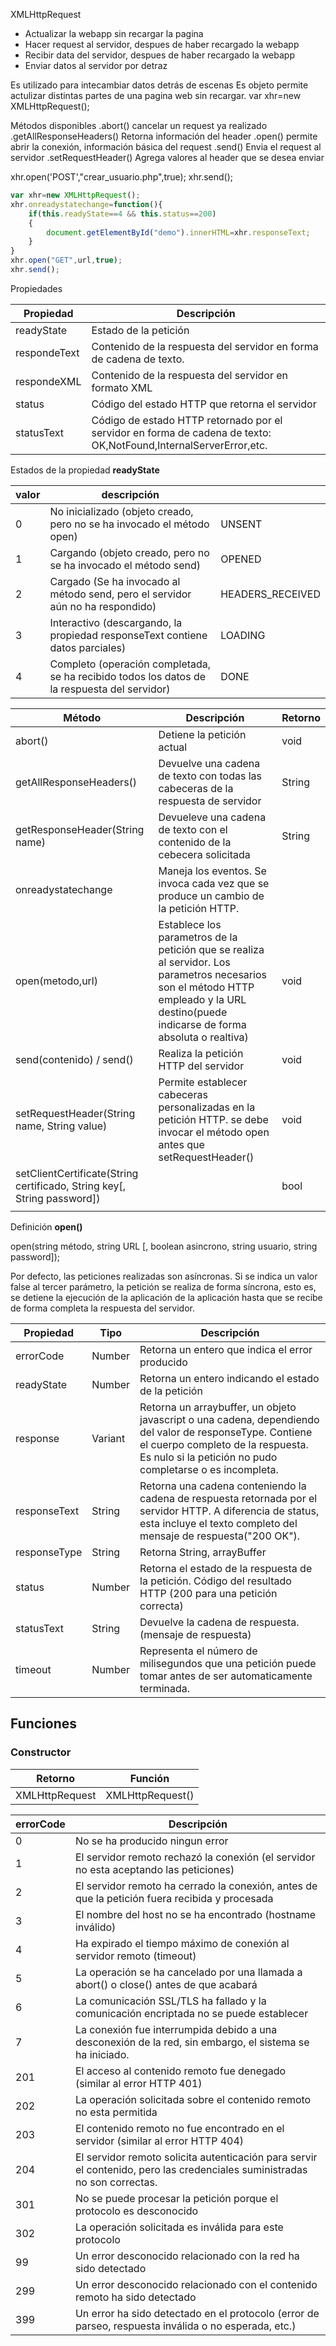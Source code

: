 XMLHttpRequest

* Actualizar la webapp sin recargar la pagina
* Hacer request al servidor, despues de haber recargado la webapp
* Recibir data del servidor, despues de haber recargado la webapp 
* Enviar datos al servidor por detraz


Es utilizado para intecambiar datos detrás de escenas
Es objeto permite actulizar distintas partes de una pagina web sin recargar.
var xhr=new XMLHttpRequest();

Métodos disponibles
.abort() cancelar un request ya realizado
.getAllResponseHeaders() Retorna información del header
.open() permite abrir la conexión, información básica del request
.send() Envia el request al servidor
.setRequestHeader() Agrega valores al header que se desea enviar

xhr.open('POST',"crear_usuario.php",true);
xhr.send();

```javascript
var xhr=new XMLHttpRequest();
xhr.onreadystatechange=function(){
    if(this.readyState==4 && this.status==200)
    {
		document.getElementById("demo").innerHTML=xhr.responseText;        
    }        
}
xhr.open("GET",url,true);
xhr.send();
```



Propiedades

| Propiedad    | Descripción                                                  |
| ------------ | ------------------------------------------------------------ |
| readyState   | Estado de la petición                                        |
| respondeText | Contenido de la respuesta del servidor en forma de cadena de texto. |
| respondeXML  | Contenido de la respuesta del servidor en formato XML        |
| status       | Código del estado HTTP que retorna el servidor               |
| statusText   | Código de estado HTTP retornado por el servidor en forma de cadena de texto: OK,NotFound,InternalServerError,etc. |

Estados de la propiedad **readyState**

| valor | descripción                                                  |                  |
| ----- | ------------------------------------------------------------ | ---------------- |
| 0     | No inicializado (objeto creado, pero no se ha invocado el método open) | UNSENT           |
| 1     | Cargando (objeto creado, pero no se ha invocado el método send) | OPENED           |
| 2     | Cargado (Se ha invocado al método send, pero el servidor aún no ha respondido) | HEADERS_RECEIVED |
| 3     | Interactivo (descargando, la propiedad responseText contiene datos parciales) | LOADING          |
| 4     | Completo (operación completada, se ha recibido todos los datos de la respuesta del servidor) | DONE             |



| Método                                                       | Descripción                                                  | Retorno |
| ------------------------------------------------------------ | ------------------------------------------------------------ | ------- |
| abort()                                                      | Detiene la petición actual                                   | void    |
| getAllResponseHeaders()                                      | Devuelve una cadena de texto con todas las cabeceras de la respuesta de servidor | String  |
| getResponseHeader(String name)                               | Devueleve una cadena de texto con el contenido de la cebecera solicitada | String  |
| onreadystatechange                                           | Maneja los eventos. Se invoca cada vez que se produce un cambio de la petición HTTP. |         |
| open(metodo,url)                                             | Establece los parametros de la petición que se realiza al servidor. Los parametros necesarios son el método HTTP empleado y la URL destino(puede indicarse de forma absoluta o realtiva) | void    |
| send(contenido) / send()                                     | Realiza la petición HTTP del servidor                        | void    |
| setRequestHeader(String name, String value)                  | Permite establecer cabeceras personalizadas en la petición HTTP. se debe invocar el método open antes que setRequestHeader() | void    |
| setClientCertificate(String certificado, String key[, String password]) |                                                              | bool    |
|                                                              |                                                              |         |

Definición **open()**

open(string método, string URL [, boolean asincrono, string usuario, string password]);

Por defecto, las peticiones realizadas son asíncronas. Si se indica un valor false al tercer parámetro, la petición se realiza de forma síncrona, esto es, se detiene la ejecución de la aplicación de la aplicación hasta que se recibe de forma completa la respuesta del servidor.

| Propiedad    | Tipo    | Descripción                                                  |
| ------------ | ------- | ------------------------------------------------------------ |
| errorCode    | Number  | Retorna un entero que indica el error producido              |
| readyState   | Number  | Retorna un entero indicando el estado de la petición         |
| response     | Variant | Retorna un arraybuffer, un objeto javascript o una cadena, dependiendo del valor de responseType. Contiene el cuerpo completo de la respuesta. Es nulo si la petición no pudo completarse o es incompleta. |
| responseText | String  | Retorna una cadena conteniendo la cadena de respuesta retornada por el servidor HTTP. A diferencia de status, esta incluye el texto completo del mensaje de respuesta("200 OK"). |
| responseType | String  | Retorna String, arrayBuffer                                  |
| status       | Number  | Retorna el estado de la respuesta de la petición. Código del resultado HTTP (200 para una petición correcta) |
| statusText   | String  | Devuelve la cadena de respuesta. (mensaje de respuesta)      |
| timeout      | Number  | Representa el número de milisegundos que una petición puede tomar antes de ser automaticamente terminada. |

## Funciones

### Constructor

| Retorno        | Función          |
| -------------- | ---------------- |
| XMLHttpRequest | XMLHttpRequest() |

| errorCode | Descripción                                                  |
| --------- | ------------------------------------------------------------ |
| 0         | No se ha producido ningun error                              |
| 1         | El servidor remoto rechazó la conexión (el servidor no esta aceptando las peticiones) |
| 2         | El servidor remoto ha cerrado la conexión, antes de que la petición fuera recibida y procesada |
| 3         | El nombre del host no se ha encontrado (hostname inválido)   |
| 4         | Ha expirado el tiempo máximo de conexión al servidor remoto (timeout) |
| 5         | La operación se ha cancelado por una llamada a abort() o close() antes de que acabará |
| 6         | La comunicación SSL/TLS ha fallado y la comunicación encriptada no se puede establecer |
| 7         | La conexión fue interrumpida debido  a una desconexión de la red, sin embargo, el sistema se ha iniciado. |
| 201       | El acceso al contenido remoto fue denegado (similar al error HTTP 401) |
| 202       | La operación solicitada sobre el contenido remoto no esta permitida |
| 203       | El contenido remoto no fue encontrado en el servidor (similar al error HTTP 404) |
| 204       | El servidor remoto solicita autenticación para servir el contenido, pero las credenciales suministradas no son correctas. |
| 301       | No se puede procesar la petición porque el protocolo es desconocido |
| 302       | La operación solicitada es inválida para este protocolo      |
| 99        | Un error desconocido relacionado con la red ha sido detectado |
| 299       | Un error desconocido relacionado con el contenido remoto ha sido detectado |
| 399       | Un error ha sido detectado en el protocolo (error de parseo, respuesta inválida o no esperada, etc.) |

